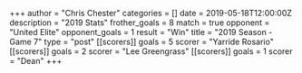 +++
author = "Chris Chester"
categories = []
date = 2019-05-18T12:00:00Z
description = "2019 Stats"
frother_goals = 8
match = true
opponent = "United Elite"
opponent_goals = 1
result = "Win"
title = "2019 Season - Game 7"
type = "post"
[[scorers]]
goals = 5
scorer = "Yarride Rosario"
[[scorers]]
goals = 2
scorer = "Lee Greengrass"
[[scorers]]
goals = 1
scorer = "Dean"
+++